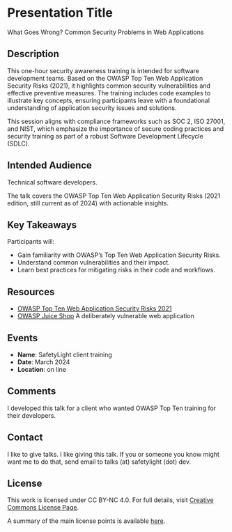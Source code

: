 # Presentation Title
What Goes Wrong? Common Security Problems in Web Applications

## Description
This one-hour security awareness training is intended for software development teams. Based on the OWASP Top Ten Web Application Security Risks (2021), it highlights common security vulnerabilities and effective preventive measures. The training includes code examples to illustrate key concepts, ensuring participants leave with a foundational understanding of application security issues and solutions.

This session aligns with compliance frameworks such as SOC 2, ISO 27001, and NIST, which emphasize the importance of secure coding practices and security training as part of a robust Software Development Lifecycle (SDLC).

## Intended Audience
Technical software developers.

The talk covers the OWASP Top Ten Web Application Security Risks (2021 edition, still current as of 2024) with actionable insights.

## Key Takeaways
Participants will:
- Gain familiarity with OWASP’s Top Ten Web Application Security Risks.
- Understand common vulnerabilities and their impact.
- Learn best practices for mitigating risks in their code and workflows.

## Resources
- [OWASP Top Ten Web Application Security Risks 2021](https://owasp.org/Top10/)
- [OWASP Juice Shop](https://owasp.org/www-project-juice-shop/) A deliberately vulnerable web application

## Events
- **Name**: SafetyLight client training
- **Date**: March 2024
- **Location**: on line

## Comments
I developed this talk for a client who wanted OWASP Top Ten training for their developers. 

## Contact
I like to give talks. I like giving this talk. If you or someone you know might want me to do that, send email to talks (at) safetylight (dot) dev.

## License
This work is licensed under CC BY-NC 4.0. For full details, visit [Creative Commons License Page](https://creativecommons.org/licenses/by-nc/4.0/).

A summary of the main license points is available [here](https://creativecommons.org/licenses/by-nc/4.0/).